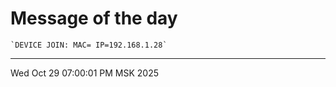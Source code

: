 # Message of the day
```
`DEVICE JOIN: MAC= IP=192.168.1.28`
```
---
Wed Oct 29 07:00:01 PM MSK 2025
